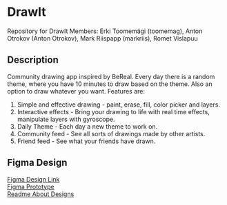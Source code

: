 # DrawIt
Repository for DrawIt
Members:
Erki Toomemägi (toomemag), Anton Otrokov (Anton Otrokov), Mark Riispapp (markriis), Romet Vislapuu


## Description
Community drawing app inspired by BeReal. Every day there is a random theme, where you have 10 minutes to draw based on the theme. Also an option to draw whatever you want.
Features are:
1.  Simple and effective drawing - paint, erase, fill, color picker and layers.
2.  Interactive effects - Bring your drawing to life with real time effects, manipulate layers with gyroscope.
3.  Daily Theme - Each day a new theme to work on.
4.  Community feed - See all sorts of drawings made by other artists.
5.  Friend feed - See what your friends have drawn.
  


## Figma Design  
[Figma Design Link](https://www.figma.com/design/5JaJyUQXZNMOg6Y6oCJqzi/Mobdev?node-id=1-2&t=MhjCKBsLWlb4n2oP-1)  
[Figma Prototype](https://www.figma.com/proto/5JaJyUQXZNMOg6Y6oCJqzi/Mobdev?page-id=1%3A2&node-id=4-322&p=f&viewport=1143%2C488%2C0.59&t=PAUF9tpjVYZ7eu66-1&scaling=scale-down&content-scaling=fixed&starting-point-node-id=4%3A2)  
[Readme About Designs](designs_v1/README.md)  
